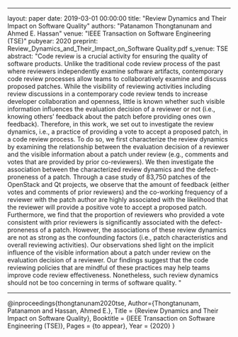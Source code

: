 
---
layout: paper
date: 2019-03-01 00:00:00
title:  "Review Dynamics and Their Impact on Software Quality"
authors: "Patanamon Thongtanunam and Ahmed E. Hassan"
venue: "IEEE Transaction on Software Engineering (TSE)"
pubyear: 2020
preprint: Review_Dynamics_and_Their_Impact_on_Software Quality.pdf
s_venue: TSE
abstract: "Code review is a crucial activity for ensuring the quality of software products. Unlike the traditional code review process of the past where reviewers independently examine software artifacts, contemporary code review processes allow teams to collaboratively examine and discuss proposed patches. While the visibility of reviewing activities including review discussions in a contemporary code review tends to increase developer collaboration and openness, little is known whether such visible information influences the evaluation decision of a reviewer or not (i.e., knowing others’ feedback about the patch before providing ones own feedback). Therefore, in this work, we set out to investigate the review dynamics, i.e., a practice of providing a vote to accept a proposed patch, in a code review process. To do so, we first characterize the review dynamics by examining the relationship between the evaluation decision of a reviewer and the visible information about a patch under review (e.g., comments and votes that are provided by prior co-reviewers). We then investigate the association between the characterized review dynamics and the defect-proneness of a patch. Through a case study of 83,750 patches of the OpenStack and Qt projects, we observe that the amount of feedback (either votes and comments of prior reviewers) and the co-working frequency of a reviewer with the patch author are highly associated with the likelihood that the reviewer will provide a positive vote to accept a proposed patch. Furthermore, we find that the proportion of reviewers who provided a vote consistent with prior reviewers is significantly associated with the defect-proneness of a patch. However, the associations of these review dynamics are not as strong as the confounding factors (i.e., patch characteristics and overall reviewing activities). Our observations shed light on the implicit influence of the visible information about a patch under review on the evaluation decision of a reviewer. Our findings suggest that the code reviewing policies that are mindful of these practices may help teams improve code review effectiveness. Nonetheless, such review dynamics should not be too concerning in terms of software quality.
"

---
@inproceedings{thongtanunam2020tse,
	Author={Thongtanunam, Patanamon and Hassan, Ahmed E.},
	Title = {Review Dynamics and Their Impact on Software Quality},
	Booktitle = {IEEE Transaction on Software Engineering (TSE)},
	Pages = {to appear},
	Year = {2020}
}

